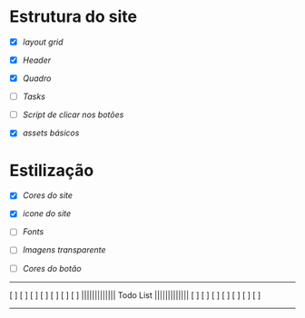 # Estrutura do site
- [X] *layout grid*
- [X] *Header*
- [X] *Quadro*
- [ ] *Tasks*
- [ ] *Script de clicar nos botões*
- [X] *assets básicos*


# Estilização
- [X] *Cores do site*
- [X] *icone do site*
- [ ] *Fonts*
- [ ] *Imagens transparente*
- [ ] *Cores do botão*




____________________________________
[  ]  [  ]  [  ] [  ] [  ] [  ] [  ]
||||||||||||| Todo List |||||||||||||
[  ]  [  ]  [  ] [  ] [  ] [  ] [  ]
____________________________________